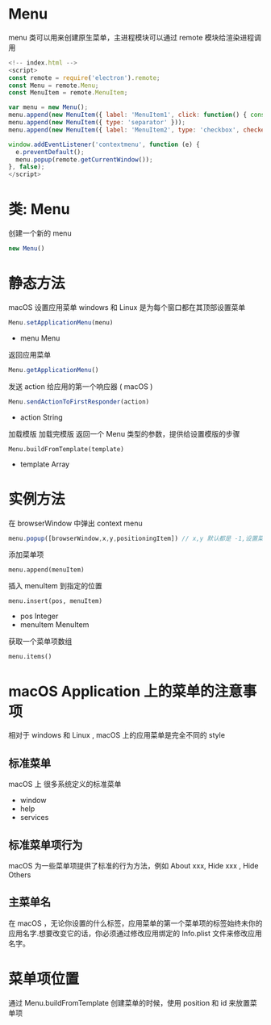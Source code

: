 # Menu

menu 类可以用来创建原生菜单，主进程模块可以通过 remote 模块给渲染进程调用

```javascript
<!-- index.html -->
<script>
const remote = require('electron').remote;
const Menu = remote.Menu;
const MenuItem = remote.MenuItem;

var menu = new Menu();
menu.append(new MenuItem({ label: 'MenuItem1', click: function() { console.log('item 1 clicked'); } }));
menu.append(new MenuItem({ type: 'separator' }));
menu.append(new MenuItem({ label: 'MenuItem2', type: 'checkbox', checked: true }));

window.addEventListener('contextmenu', function (e) {
  e.preventDefault();
  menu.popup(remote.getCurrentWindow());
}, false);
</script>
```

# 类: Menu

创建一个新的 menu

```javascript
new Menu()
```

# 静态方法

macOS 设置应用菜单    windows 和 Linux 是为每个窗口都在其顶部设置菜单

```javascript
Menu.setApplicationMenu(menu)
```

* menu    Menu

返回应用菜单

```javascript
Menu.getApplicationMenu()
```

发送 action 给应用的第一个响应器 ( macOS ) 

```javascript
Menu.sendActionToFirstResponder(action)  
```

* action  String

加载模版  加载完模版 返回一个 Menu 类型的参数，提供给设置模版的步骤

```
Menu.buildFromTemplate(template)
```

* template  Array 

# 实例方法

在 browserWindow 中弹出 context menu

```javascript
menu.popup([browserWindow,x,y,positioningItem]) // x,y 默认都是 -1,设置菜单放置的位置
```

添加菜单项

```
menu.append(menuItem)
```

插入 menuItem 到指定的位置

```
menu.insert(pos, menuItem)
```

* pos  Integer
* menuItem  MenuItem

获取一个菜单项数组

```
menu.items()
```

# macOS Application 上的菜单的注意事项

相对于 windows 和 Linux , macOS 上的应用菜单是完全不同的 style

## 标准菜单

macOS 上 很多系统定义的标准菜单

* window
* help
* services

## 标准菜单项行为

macOS 为一些菜单项提供了标准的行为方法，例如 About xxx, Hide xxx , Hide Others

## 主菜单名

在 macOS ，无论你设置的什么标签，应用菜单的第一个菜单项的标签始终未你的应用名字.想要改变它的话，你必须通过修改应用绑定的 Info.plist 文件来修改应用名字。

# 菜单项位置

通过  Menu.buildFromTemplate 创建菜单的时候，使用 position 和 id 来放置菜单项

